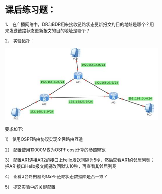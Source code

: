 # 课后练习题：

1、 在广播网络中，DR和BDR用来接收链路状态更新报文的目的地址是哪个？用来发送链路状态更新报文的目的地址是哪个？

2、 实验拓扑：

![clip_image002](image\clip_image002.jpg)

 要求如下:

1） 使用OSPF路由协议实现全网路由互通

2） 配置使用10000M做为OSPF cost计算的参照带宽

3） 配置AR1连接AR2的接口上hello发送间隔为5秒，然后查看AR1的邻居列表；把AR1接口Hello报文间隔改回默认10秒，再查看其邻居列表

4） 查看3台路由器的OSPF链路状态数据库是否一致？

5） 提交实验中的关键配置